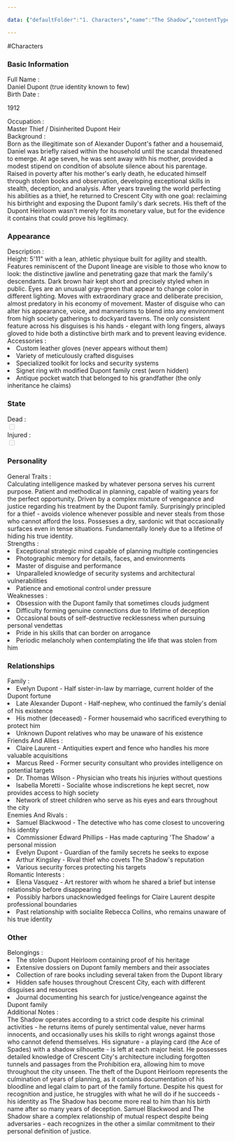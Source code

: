 ```yaml
---

data: {"defaultFolder":"1. Characters","name":"The Shadow","contentType":"characters","template":{"BasicInformation":{"FullName":{"value":"Daniel Dupont (true identity known to few)","type":"text"},"BirthDate":{"value":"<p>1912</p>","type":"text"},"DeathDate":{"value":null,"type":"text"},"Occupation":{"value":"Master Thief / Disinherited Dupont Heir","type":"text"},"Background":{"value":"Born as the illegitimate son of Alexander Dupont's father and a housemaid, Daniel was briefly raised within the household until the scandal threatened to emerge. At age seven, he was sent away with his mother, provided a modest stipend on condition of absolute silence about his parentage. Raised in poverty after his mother's early death, he educated himself through stolen books and observation, developing exceptional skills in stealth, deception, and analysis. After years traveling the world perfecting his abilities as a thief, he returned to Crescent City with one goal: reclaiming his birthright and exposing the Dupont family's dark secrets. His theft of the Dupont Heirloom wasn't merely for its monetary value, but for the evidence it contains that could prove his legitimacy.","type":"textarea"}},"Appearance":{"Description":{"value":"Height: 5'11\" with a lean, athletic physique built for agility and stealth. Features reminiscent of the Dupont lineage are visible to those who know to look: the distinctive jawline and penetrating gaze that mark the family's descendants. Dark brown hair kept short and precisely styled when in public. Eyes are an unusual gray-green that appear to change color in different lighting. Moves with extraordinary grace and deliberate precision, almost predatory in his economy of movement. Master of disguise who can alter his appearance, voice, and mannerisms to blend into any environment from high society gatherings to dockyard taverns. The only consistent feature across his disguises is his hands - elegant with long fingers, always gloved to hide both a distinctive birth mark and to prevent leaving evidence.","type":"textarea"},"Accessories":{"value":["Custom leather gloves (never appears without them)","Variety of meticulously crafted disguises","Specialized toolkit for locks and security systems","Signet ring with modified Dupont family crest (worn hidden)","Antique pocket watch that belonged to his grandfather (the only inheritance he claims)"],"type":"array:text"}},"State":{"Dead":{"value":false,"type":"boolean"},"Injured":{"value":false,"type":"boolean"}},"Personality":{"GeneralTraits":{"value":"Calculating intelligence masked by whatever persona serves his current purpose. Patient and methodical in planning, capable of waiting years for the perfect opportunity. Driven by a complex mixture of vengeance and justice regarding his treatment by the Dupont family. Surprisingly principled for a thief - avoids violence whenever possible and never steals from those who cannot afford the loss. Possesses a dry, sardonic wit that occasionally surfaces even in tense situations. Fundamentally lonely due to a lifetime of hiding his true identity.","type":"textarea"},"Strengths":{"value":["Exceptional strategic mind capable of planning multiple contingencies","Photographic memory for details, faces, and environments","Master of disguise and performance","Unparalleled knowledge of security systems and architectural vulnerabilities","Patience and emotional control under pressure"],"type":"array:text"},"Weaknesses":{"value":["Obsession with the Dupont family that sometimes clouds judgment","Difficulty forming genuine connections due to lifetime of deception","Occasional bouts of self-destructive recklessness when pursuing personal vendettas","Pride in his skills that can border on arrogance","Periodic melancholy when contemplating the life that was stolen from him"],"type":"array:text"}},"Relationships":{"Family":{"value":["Evelyn Dupont - Half sister-in-law by marriage, current holder of the Dupont fortune","Late Alexander Dupont - Half-nephew, who continued the family's denial of his existence","His mother (deceased) - Former housemaid who sacrificed everything to protect him","Unknown Dupont relatives who may be unaware of his existence"],"type":"array:text"},"FriendsAndAllies":{"value":["Claire Laurent - Antiquities expert and fence who handles his more valuable acquisitions","Marcus Reed - Former security consultant who provides intelligence on potential targets","Dr. Thomas Wilson - Physician who treats his injuries without questions","Isabella Moretti - Socialite whose indiscretions he kept secret, now provides access to high society","Network of street children who serve as his eyes and ears throughout the city"],"type":"array:text"},"EnemiesAndRivals":{"value":["Samuel Blackwood - The detective who has come closest to uncovering his identity","Commissioner Edward Phillips - Has made capturing 'The Shadow' a personal mission","Evelyn Dupont - Guardian of the family secrets he seeks to expose","Arthur Kingsley - Rival thief who covets The Shadow's reputation","Various security forces protecting his targets"],"type":"array:text"},"RomanticInterests":{"value":["Elena Vasquez - Art restorer with whom he shared a brief but intense relationship before disappearing","Possibly harbors unacknowledged feelings for Claire Laurent despite professional boundaries","Past relationship with socialite Rebecca Collins, who remains unaware of his true identity"],"type":"array:text"}},"Other":{"Belongings":{"value":["The stolen Dupont Heirloom containing proof of his heritage","Extensive dossiers on Dupont family members and their associates","Collection of rare books including several taken from the Dupont library","Hidden safe houses throughout Crescent City, each with different disguises and resources","Journal documenting his search for justice/vengeance against the Dupont family"],"type":"array:text"},"AdditionalNotes":{"value":"The Shadow operates according to a strict code despite his criminal activities - he returns items of purely sentimental value, never harms innocents, and occasionally uses his skills to right wrongs against those who cannot defend themselves. His signature - a playing card (the Ace of Spades) with a shadow silhouette - is left at each major heist. He possesses detailed knowledge of Crescent City's architecture including forgotten tunnels and passages from the Prohibition era, allowing him to move throughout the city unseen. The theft of the Dupont Heirloom represents the culmination of years of planning, as it contains documentation of his bloodline and legal claim to part of the family fortune. Despite his quest for recognition and justice, he struggles with what he will do if he succeeds - his identity as The Shadow has become more real to him than his birth name after so many years of deception. Samuel Blackwood and The Shadow share a complex relationship of mutual respect despite being adversaries - each recognizes in the other a similar commitment to their personal definition of justice.","type":"textarea"}}}}

---
```


#Characters

<div class="section level-3"><h3 class="section-header">Basic Information</h3><div class="section-content"><div class="content-container"><div class="field-container field-type-text"><div class="field-label">Full Name : </div><div class="field-value text-value">Daniel Dupont (true identity known to few)</div></div><div class="field-container field-type-text"><div class="field-label">Birth Date : </div><div class="field-value text-value"><p>1912</p></div></div><div class="field-container field-type-text"><div class="field-label">Occupation : </div><div class="field-value text-value">Master Thief / Disinherited Dupont Heir</div></div><div class="field-container field-type-textarea"><div class="field-label">Background : </div><div class="field-value"><div class="content-creation-textarea">Born as the illegitimate son of Alexander Dupont's father and a housemaid, Daniel was briefly raised within the household until the scandal threatened to emerge. At age seven, he was sent away with his mother, provided a modest stipend on condition of absolute silence about his parentage. Raised in poverty after his mother's early death, he educated himself through stolen books and observation, developing exceptional skills in stealth, deception, and analysis. After years traveling the world perfecting his abilities as a thief, he returned to Crescent City with one goal: reclaiming his birthright and exposing the Dupont family's dark secrets. His theft of the Dupont Heirloom wasn't merely for its monetary value, but for the evidence it contains that could prove his legitimacy.</div></div></div></div></div></div><div class="section-separator"></div><div class="section level-3"><h3 class="section-header">Appearance</h3><div class="section-content"><div class="content-container"><div class="field-container field-type-textarea"><div class="field-label">Description : </div><div class="field-value"><div class="content-creation-textarea">Height: 5'11" with a lean, athletic physique built for agility and stealth. Features reminiscent of the Dupont lineage are visible to those who know to look: the distinctive jawline and penetrating gaze that mark the family's descendants. Dark brown hair kept short and precisely styled when in public. Eyes are an unusual gray-green that appear to change color in different lighting. Moves with extraordinary grace and deliberate precision, almost predatory in his economy of movement. Master of disguise who can alter his appearance, voice, and mannerisms to blend into any environment from high society gatherings to dockyard taverns. The only consistent feature across his disguises is his hands - elegant with long fingers, always gloved to hide both a distinctive birth mark and to prevent leaving evidence.</div></div></div><div class="field-container field-type-array:text"><div class="field-label">Accessories : </div><nav class="field-value array-container"><li class="array-item text-item">Custom leather gloves (never appears without them)</li><li class="array-item text-item">Variety of meticulously crafted disguises</li><li class="array-item text-item">Specialized toolkit for locks and security systems</li><li class="array-item text-item">Signet ring with modified Dupont family crest (worn hidden)</li><li class="array-item text-item">Antique pocket watch that belonged to his grandfather (the only inheritance he claims)</li></nav></div></div></div></div><div class="section-separator"></div><div class="section level-3"><h3 class="section-header">State</h3><div class="section-content"><div class="content-container"><div class="field-container field-type-boolean"><div class="field-label">Dead : </div><div class="field-value"><input type="checkbox" disabled="true"></div></div><div class="field-container field-type-boolean"><div class="field-label">Injured : </div><div class="field-value"><input type="checkbox" disabled="true"></div></div></div></div></div><div class="section-separator"></div><div class="section level-3"><h3 class="section-header">Personality</h3><div class="section-content"><div class="content-container"><div class="field-container field-type-textarea"><div class="field-label">General Traits : </div><div class="field-value"><div class="content-creation-textarea">Calculating intelligence masked by whatever persona serves his current purpose. Patient and methodical in planning, capable of waiting years for the perfect opportunity. Driven by a complex mixture of vengeance and justice regarding his treatment by the Dupont family. Surprisingly principled for a thief - avoids violence whenever possible and never steals from those who cannot afford the loss. Possesses a dry, sardonic wit that occasionally surfaces even in tense situations. Fundamentally lonely due to a lifetime of hiding his true identity.</div></div></div><div class="field-container field-type-array:text"><div class="field-label">Strengths : </div><nav class="field-value array-container"><li class="array-item text-item">Exceptional strategic mind capable of planning multiple contingencies</li><li class="array-item text-item">Photographic memory for details, faces, and environments</li><li class="array-item text-item">Master of disguise and performance</li><li class="array-item text-item">Unparalleled knowledge of security systems and architectural vulnerabilities</li><li class="array-item text-item">Patience and emotional control under pressure</li></nav></div><div class="field-container field-type-array:text"><div class="field-label">Weaknesses : </div><nav class="field-value array-container"><li class="array-item text-item">Obsession with the Dupont family that sometimes clouds judgment</li><li class="array-item text-item">Difficulty forming genuine connections due to lifetime of deception</li><li class="array-item text-item">Occasional bouts of self-destructive recklessness when pursuing personal vendettas</li><li class="array-item text-item">Pride in his skills that can border on arrogance</li><li class="array-item text-item">Periodic melancholy when contemplating the life that was stolen from him</li></nav></div></div></div></div><div class="section-separator"></div><div class="section level-3"><h3 class="section-header">Relationships</h3><div class="section-content"><div class="content-container"><div class="field-container field-type-array:text"><div class="field-label">Family : </div><nav class="field-value array-container"><li class="array-item text-item">Evelyn Dupont - Half sister-in-law by marriage, current holder of the Dupont fortune</li><li class="array-item text-item">Late Alexander Dupont - Half-nephew, who continued the family's denial of his existence</li><li class="array-item text-item">His mother (deceased) - Former housemaid who sacrificed everything to protect him</li><li class="array-item text-item">Unknown Dupont relatives who may be unaware of his existence</li></nav></div><div class="field-container field-type-array:text"><div class="field-label">Friends And Allies : </div><nav class="field-value array-container"><li class="array-item text-item">Claire Laurent - Antiquities expert and fence who handles his more valuable acquisitions</li><li class="array-item text-item">Marcus Reed - Former security consultant who provides intelligence on potential targets</li><li class="array-item text-item">Dr. Thomas Wilson - Physician who treats his injuries without questions</li><li class="array-item text-item">Isabella Moretti - Socialite whose indiscretions he kept secret, now provides access to high society</li><li class="array-item text-item">Network of street children who serve as his eyes and ears throughout the city</li></nav></div><div class="field-container field-type-array:text"><div class="field-label">Enemies And Rivals : </div><nav class="field-value array-container"><li class="array-item text-item">Samuel Blackwood - The detective who has come closest to uncovering his identity</li><li class="array-item text-item">Commissioner Edward Phillips - Has made capturing 'The Shadow' a personal mission</li><li class="array-item text-item">Evelyn Dupont - Guardian of the family secrets he seeks to expose</li><li class="array-item text-item">Arthur Kingsley - Rival thief who covets The Shadow's reputation</li><li class="array-item text-item">Various security forces protecting his targets</li></nav></div><div class="field-container field-type-array:text"><div class="field-label">Romantic Interests : </div><nav class="field-value array-container"><li class="array-item text-item">Elena Vasquez - Art restorer with whom he shared a brief but intense relationship before disappearing</li><li class="array-item text-item">Possibly harbors unacknowledged feelings for Claire Laurent despite professional boundaries</li><li class="array-item text-item">Past relationship with socialite Rebecca Collins, who remains unaware of his true identity</li></nav></div></div></div></div><div class="section-separator"></div><div class="section level-3"><h3 class="section-header">Other</h3><div class="section-content"><div class="content-container"><div class="field-container field-type-array:text"><div class="field-label">Belongings : </div><nav class="field-value array-container"><li class="array-item text-item">The stolen Dupont Heirloom containing proof of his heritage</li><li class="array-item text-item">Extensive dossiers on Dupont family members and their associates</li><li class="array-item text-item">Collection of rare books including several taken from the Dupont library</li><li class="array-item text-item">Hidden safe houses throughout Crescent City, each with different disguises and resources</li><li class="array-item text-item">Journal documenting his search for justice/vengeance against the Dupont family</li></nav></div><div class="field-container field-type-textarea"><div class="field-label">Additional Notes : </div><div class="field-value"><div class="content-creation-textarea">The Shadow operates according to a strict code despite his criminal activities - he returns items of purely sentimental value, never harms innocents, and occasionally uses his skills to right wrongs against those who cannot defend themselves. His signature - a playing card (the Ace of Spades) with a shadow silhouette - is left at each major heist. He possesses detailed knowledge of Crescent City's architecture including forgotten tunnels and passages from the Prohibition era, allowing him to move throughout the city unseen. The theft of the Dupont Heirloom represents the culmination of years of planning, as it contains documentation of his bloodline and legal claim to part of the family fortune. Despite his quest for recognition and justice, he struggles with what he will do if he succeeds - his identity as The Shadow has become more real to him than his birth name after so many years of deception. Samuel Blackwood and The Shadow share a complex relationship of mutual respect despite being adversaries - each recognizes in the other a similar commitment to their personal definition of justice.</div></div></div></div></div></div><div class="section-separator"></div>